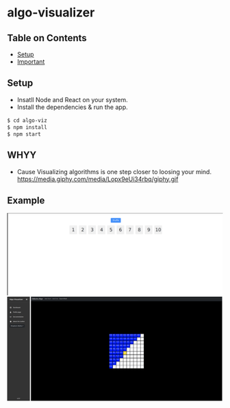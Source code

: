 # algo-visualizer

## Table on Contents

- [Setup](#setup)
- [Important](#important)

## Setup

- Insatll Node and React on your system.
- Install the dependencies & run the app.

```
$ cd algo-viz
$ npm install
$ npm start
```
## WHYY
- Cause Visualizing algorithms is one step closer to loosing your mind.
https://media.giphy.com/media/Lopx9eUi34rbq/giphy.gif

## Example
![Durstenfeld shuffle](https://github.com/namansharma18899/algo-visualizer/blob/main/algo-viz/src/assets/shuffle.png)
![Dijkstra](https://github.com/namansharma18899/algo-visualizer/blob/main/algo-viz/src/assets/grid.png)

